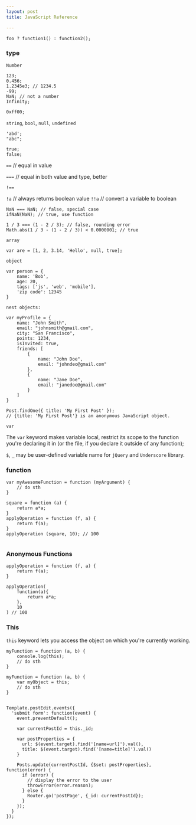 ```yaml
---
layout: post
title: JavaScript Reference

---
```



`foo ? function1() : function2();`

### type

`Number`

```
123;
0.456;
1.2345e3; // 1234.5
-99;
NaN; // not a number
Infinity;

0xff00;

```

`string`, `bool`, `null`, `undefined`

```
'abd';
"abc";

true;
false;

```

`==` // equal in value

`===` // equal in both value and type, better

`!==`

`!a` // always returns boolean value
`!!a` // convert a variable to boolean

```
NaN === NaN; // false, special case
ifNaN(NaN); // true, use function

1 / 3 === (1 - 2 / 3); // false, rounding error
Math.abs(1 / 3 - (1 - 2 / 3)) < 0.0000001; // true

```

`array`

```
var are = [1, 2, 3.14, 'Hello', null, true];
```

`object`

```
var person = {
    name: 'Bob',
    age: 20,
    tags: ['js', 'web', 'mobile'],
    'zip code': 12345
}

nest objects:

var myProfile = {
    name: "John Smith",
    email: "johnsmith@gmail.com",
    city: "San Francisco",
    points: 1234,
    isInvited: true,
    friends: [
        {
            name: "John Doe",
            email: "johndeo@gmail.com"
        },
        {
            name: "Jane Doe",
            email: "janedoe@gmail.com"
        }
    ]
}

Post.findOne({ title: 'My First Post' });
// {title: 'My First Post'} is an anonymous JavaScript object.

```

`var`

The `var` keyword makes variable local, restrict its scope to the function you're declaring it in (or the file, if you declare it outside of any function); 

`$`, `_` may be user-defined variable name for `jQuery` and `Underscore` library.

### function

```
var myAwesomeFunction = function (myArgument) {
    // do sth
}

square = function (a) {
    return a*a;
}
applyOperation = function (f, a) {
    return f(a);
}
applyOperation (square, 10); // 100
    
```

### Anonymous Functions

```
applyOperation = function (f, a) {
    return f(a);
}

applyOperation(
    function(a){
        return a*a;
    },
    10
) // 100
```
### This
`this` keyword lets you access the object on which you're currently working.

```
myFunction = function (a, b) {
    console.log(this);
    // do sth
}

myFunction = function (a, b) {
    var myObject = this;
    // do sth
}
        
```

```
Template.postEdit.events({
  'submit form': function(event) {
    event.preventDefault();

    var currentPostId = this._id;

    var postProperties = {
      url: $(event.target).find('[name=url]').val(),
      title: $(event.target).find('[name=title]').val()
    }

    Posts.update(currentPostId, {$set: postProperties}, function(error) {
      if (error) {
        // display the error to the user
        throwError(error.reason);
      } else {
        Router.go('postPage', {_id: currentPostId});
      }
    });
  }
});
```